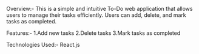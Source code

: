 Overview:-
This is a simple and intuitive To-Do web application that allows users to manage their tasks efficiently. Users can add, delete, and mark tasks as completed.

Features:-
1.Add new tasks
2.Delete tasks
3.Mark tasks as completed

Technologies Used:-
React.js

